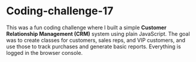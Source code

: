 # Coding-challenge-17
This was a fun coding challenge where I built a simple **Customer Relationship Management (CRM)** system using plain JavaScript. The goal was to create classes for customers, sales reps, and VIP customers, and use those to track purchases and generate basic reports. Everything is logged in the browser console.
